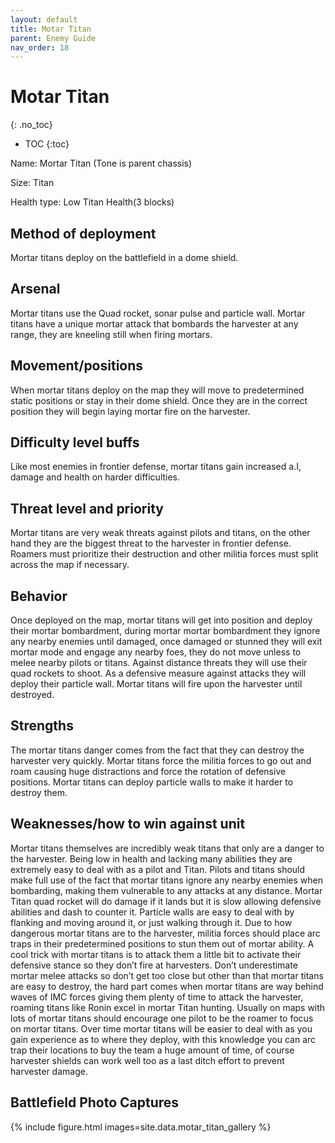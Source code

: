 ```yaml
---
layout: default
title: Motar Titan
parent: Enemy Guide
nav_order: 18
---
```


# Motar Titan
{: .no_toc}

- TOC
{:toc}

Name: Mortar Titan (Tone is parent chassis)

Size: Titan

Health type: Low Titan Health(3 blocks)

## Method of deployment

Mortar titans deploy on the battlefield in a dome shield.

## Arsenal

Mortar titans use the Quad rocket, sonar pulse and particle wall. Mortar titans have a unique mortar attack that bombards the harvester at any range, they are kneeling still when firing mortars. 

## Movement/positions

When mortar titans deploy on the map they will move to predetermined static positions or stay in their dome shield. Once they are in the correct position they will begin laying mortar fire on the harvester. 

## Difficulty level buffs

Like most enemies in frontier defense, mortar titans gain increased a.I, damage and health on harder difficulties.

## Threat level and priority 

Mortar titans are very weak threats against pilots and titans, on the other hand they are the biggest threat to the harvester in frontier defense. Roamers must prioritize their destruction and other militia forces must split across the map if necessary. 

## Behavior

Once deployed on the map, mortar titans will get into position and deploy their mortar bombardment, during mortar mortar bombardment they ignore any nearby enemies until damaged, once damaged or stunned they will exit mortar mode and engage any nearby foes, they do not move unless to melee nearby pilots or titans. Against distance threats they will use their quad rockets to shoot. As a defensive measure against attacks they will deploy their particle wall. Mortar titans will fire upon the harvester until destroyed. 

## Strengths

The mortar titans danger comes from the fact that they can destroy the harvester very quickly. Mortar titans force the militia forces to go out and roam causing huge distractions and force the rotation of defensive positions. Mortar titans can deploy particle walls to make it harder to destroy them. 

## Weaknesses/how to win against unit 

Mortar titans themselves are incredibly weak titans that only are a danger to the harvester. Being low in health and lacking many abilities they are extremely easy to deal with as a pilot and Titan. Pilots and titans should make full use of the fact that mortar titans ignore any nearby enemies when bombarding, making them vulnerable to any attacks at any distance. Mortar Titan quad rocket will do damage if it lands but it is slow allowing defensive abilities and dash to counter it. Particle walls are easy to deal with by flanking and moving around it, or just walking through it. Due to how dangerous mortar titans are to the harvester, militia forces should place arc traps in their predetermined positions to stun them out of mortar ability. A cool trick with mortar titans is to attack them a little bit to activate their defensive stance so they don’t fire at harvesters. Don’t underestimate mortar melee attacks so don’t get too close but other than that mortar titans are easy to destroy, the hard part comes when mortar titans are way behind waves of IMC forces giving them plenty of time to attack the harvester, roaming titans like Ronin excel in mortar Titan hunting. Usually on maps with lots of mortar titans should encourage one pilot to be the roamer to focus on mortar titans. Over time mortar titans will be easier to deal with as you gain experience as to where they deploy, with this knowledge you can arc trap their locations to buy the team a huge amount of time, of course harvester shields can work well too as a last ditch effort to prevent harvester damage. 

## Battlefield Photo Captures

{% include figure.html images=site.data.motar_titan_gallery %}
